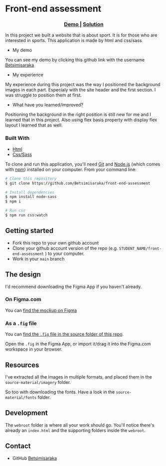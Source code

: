 # Front-end assessment

<div align="center">
  <h3>
    <a href="https://github.com/Betsimisaraka/front-end-assessment">
      Demo
    </a>
    <span> | </span>
    <a href="https://betsimisaraka.github.io/front-end-assessment/">
      Solution
    </a>
  </h3>
</div>

In this project we built a website that is about sport. It is for those who are interested in sports. This application is made by html and css/sass

-   My demo

You can see my demo by clicking this github link with the username [Betsimisaraka](https://github.com/Betsimisaraka/front-end-assessment)

- My experience

My experience during this project was the way I positioned the background images in each part. Especialy with the site header and the first section. I was struggle to position them at first.

-   What have you learned/improved?

Positioning the background in the right position is still new for me and I learned that in this project. Also using flex basis property with display flex layout I learned that as well.

### Built With

-   [Html](https://html.org/)
-   [Css/Sass](https://css.org)


To clone and run this application, you'll need [Git](https://git-scm.com) and [Node.js](https://nodejs.org/en/download/) (which comes with [npm](http://npmjs.com)) installed on your computer. From your command line:

```bash
# Clone this repository
$ git clone https://github.com/Betsimisaraka/front-end-assessment

# Install dependencies
$ npm install node-sass
$ npm i

# Run css
$ npm run css:watch
```

## Getting started

- Fork this repo to your own github account
- Clone your github account version of the repo (e.g. `STUDENT_NAME/front-end-assessment` ) to your computer.
- Work in your `main` branch

## The design

I'd recommend downloading the Figma App if you haven't already.

### On Figma.com

You can [find the mockup on Figma](https://www.figma.com/file/SC3HqLUP9hGBfn93mIwxkS/Sports-App-homepage-Responsive-Revised)

### As a `.fig` file

You can [find the `.fig` file in the source folder of this repo](source-materials/sports-app.fig).

Open the `.fig` in the Figma App, or import it/drag it into the Figma.com workspace in your browser.

## Resources

I've extracted all the images in multiple formats, and placed them in the `source-material/imagery` folder.

So too with downloading the fonts. Have a look in the `source-material/fonts` folder.

## Development

The `webroot` folder is where all your work should go. You'll notice there's already an `index.html` and the supporting folders inside the `webroot`.

## Contact

-   GitHub [Betsimisaraka](https://{github.com/Betsimisaraka})

